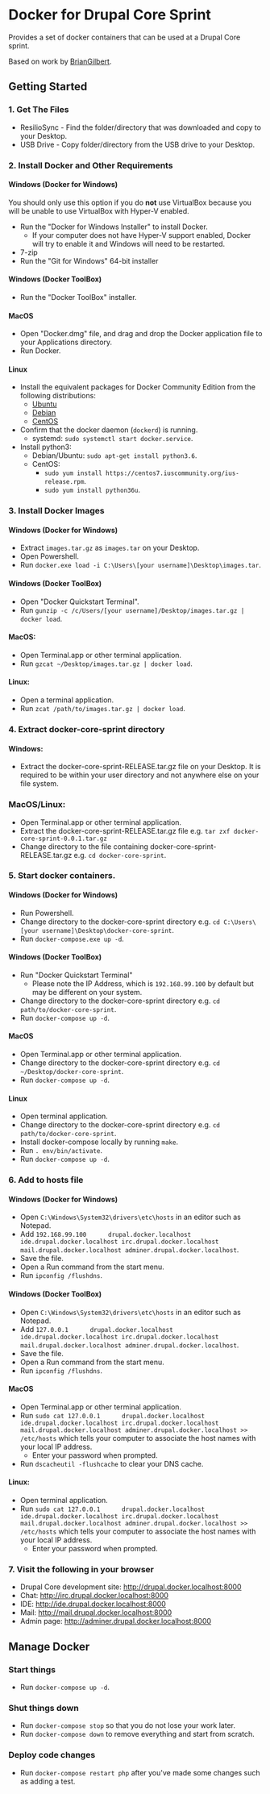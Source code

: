 # Docker for Drupal Core Sprint

Provides a set of docker containers that can be used at a Drupal Core sprint.

Based on work by [BrianGilbert](https://github.com/BrianGilbert/docksal-core-sprint).

## Getting Started

### 1. Get The Files

* ResilioSync - Find the folder/directory that was downloaded and copy to your Desktop.
* USB Drive - Copy folder/directory from the USB drive to your Desktop.

### 2. Install Docker and Other Requirements

#### Windows (Docker for Windows)

You should only use this option if you do **not** use VirtualBox because you will be unable to use VirtualBox with Hyper-V enabled.

* Run the "Docker for Windows Installer" to install Docker.
   * If your computer does not have Hyper-V support enabled, Docker will try to enable it and Windows will need to be restarted.
* 7-zip
* Run the "Git for Windows" 64-bit installer

#### Windows (Docker ToolBox)

* Run the "Docker ToolBox" installer.

#### MacOS

* Open "Docker.dmg" file, and drag and drop the Docker application file to your Applications directory.
* Run Docker.

#### Linux

* Install the equivalent packages for Docker Community Edition from the following distributions:
   * [Ubuntu](https://docs.docker.com/install/linux/docker-ce/ubuntu/)
   * [Debian](https://docs.docker.com/install/linux/docker-ce/debian/)
   * [CentOS](https://docs.docker.com/install/linux/docker-ce/centos/)
* Confirm that the docker daemon (`dockerd`) is running.
   * systemd: `sudo systemctl start docker.service`.
* Install python3:
   * Debian/Ubuntu: `sudo apt-get install python3.6`.
   * CentOS:
      * `sudo yum install https://centos7.iuscommunity.org/ius-release.rpm`.
      * `sudo yum install python36u`.

### 3. Install Docker Images

#### Windows (Docker for Windows)

   * Extract `images.tar.gz` as `images.tar` on your Desktop.
   * Open Powershell.
   * Run `docker.exe load -i C:\Users\[your username]\Desktop\images.tar`.

#### Windows (Docker ToolBox)

   * Open "Docker Quickstart Terminal".
   * Run `gunzip -c /c/Users/[your username]/Desktop/images.tar.gz | docker load`.

#### MacOS:

   * Open Terminal.app or other terminal application.
   * Run `gzcat ~/Desktop/images.tar.gz | docker load`.

#### Linux:

   * Open a terminal application.
   * Run `zcat /path/to/images.tar.gz | docker load`.

### 4. Extract docker-core-sprint directory

#### Windows:

   * Extract the docker-core-sprint-RELEASE.tar.gz file on your Desktop. It is required to be within your user directory and not anywhere else on your file system.

### MacOS/Linux:

   * Open Terminal.app or other terminal application.
   * Extract the docker-core-sprint-RELEASE.tar.gz file e.g. `tar zxf docker-core-sprint-0.0.1.tar.gz`
   * Change directory to the file containing docker-core-sprint-RELEASE.tar.gz e.g. `cd docker-core-sprint`.

### 5. Start docker containers.

#### Windows (Docker for Windows)

   * Run Powershell.
   * Change directory to the docker-core-sprint directory e.g. `cd C:\Users\[your username]\Desktop\docker-core-sprint`.
   * Run `docker-compose.exe up -d`. 

#### Windows (Docker ToolBox)

   * Run "Docker Quickstart Terminal"
      * Please note the IP Address, which is `192.168.99.100` by default but may be different on your system.
   * Change directory to the docker-core-sprint directory e.g. `cd path/to/docker-core-sprint`.
   * Run `docker-compose up -d`.

#### MacOS
   * Open Terminal.app or other terminal application.
   * Change directory to the docker-core-sprint directory e.g. `cd ~/Desktop/docker-core-sprint`.
   * Run `docker-compose up -d`.

#### Linux

   * Open terminal application.
   * Change directory to the docker-core-sprint directory e.g. `cd path/to/docker-core-sprint`.
   * Install docker-compose locally by running `make`.
   * Run `. env/bin/activate`.
   * Run `docker-compose up -d`.

### 6. Add to hosts file

#### Windows (Docker for Windows)

   * Open `C:\Windows\System32\drivers\etc\hosts` in an editor such as Notepad.
   * Add `192.168.99.100      drupal.docker.localhost ide.drupal.docker.localhost irc.drupal.docker.localhost mail.drupal.docker.localhost adminer.drupal.docker.localhost`.
   * Save the file.
   * Open a Run command from the start menu.
   * Run `ipconfig /flushdns`.

#### Windows (Docker ToolBox)

   * Open `C:\Windows\System32\drivers\etc\hosts` in an editor such as Notepad.
   * Add `127.0.0.1      drupal.docker.localhost ide.drupal.docker.localhost irc.drupal.docker.localhost mail.drupal.docker.localhost adminer.drupal.docker.localhost`.
   * Save the file.
   * Open a Run command from the start menu.
   * Run `ipconfig /flushdns`.

#### MacOS

   * Open Terminal.app or other terminal application.
   * Run `sudo cat 127.0.0.1      drupal.docker.localhost ide.drupal.docker.localhost irc.drupal.docker.localhost mail.drupal.docker.localhost adminer.drupal.docker.localhost >> /etc/hosts` which tells your computer to associate the host names with your local IP address.
      * Enter your password when prompted.
   * Run `dscacheutil -flushcache` to clear your DNS cache.

#### Linux:
   * Open terminal application.
   * Run `sudo cat 127.0.0.1      drupal.docker.localhost ide.drupal.docker.localhost irc.drupal.docker.localhost mail.drupal.docker.localhost adminer.drupal.docker.localhost >> /etc/hosts` which tells your computer to associate the host names with your local IP address.
      * Enter your password when prompted.

### 7. Visit the following in your browser

* Drupal Core development site: http://drupal.docker.localhost:8000
* Chat: http://irc.drupal.docker.localhost:8000
* IDE: http://ide.drupal.docker.localhost:8000
* Mail: http://mail.drupal.docker.localhost:8000
* Admin page: http://adminer.drupal.docker.localhost:8000

## Manage Docker

### Start things

* Run `docker-compose up -d`.

### Shut things down

* Run `docker-compose stop` so that you do not lose your work later.
* Run `docker-compose down` to remove everything and start from scratch.

### Deploy code changes

* Run `docker-compose restart php` after you've made some changes such as adding a test.



